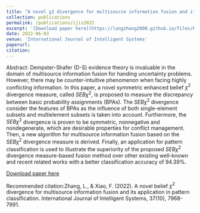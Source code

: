 ```yaml
---
title: "A novel χ2 divergence for multisource information fusion and its application in pattern classification"
collection: publications
permalink: /publications/ijis2022
excerpt: '[Download paper here](https://langzhang2000.github.io/files/Published_paper-Int_J_of_Intelligent_Sys_2022_Zhang.pdf)'
date: 2022-06-03
venue: 'International Journal of Intelligent Systems'
paperurl: 
citation:
---
```

Abstract: Dempster-Shafer (D-S) evidence theory is invaluable in the domain of multisource information fusion for handing uncertainty problems. However, there may be counter-intuitive phenomenon when facing highly conflicting information. In this paper, a novel symmetric enhanced belief $\chi^2$ divergence measure, called $SEB\chi^2$, is proposed to measure the discrepancy between basic probability assignments (BPAs). The $SEB\chi^2$ divergence consider the features of BPAs as the influence of both single-element subsets and multielement subsets is taken into account. Furthermore, the $SEB\chi^2$ divergence is proven to be symmetric, nonnegative and nondegenerate, which are desirable properties for conflict management. Then, a new algorithm for multisource information fusion based on the $SEB\chi^2$ divergence measure is derived. Finally, an application for pattern classification is used to illustrate the superiority of the proposed $SEB\chi^2$ divergence measure-based fusion method over other existing well-known and recent related works with a better classification accuracy of 94.39%.

[Download paper here](https://langzhang2000.github.io/files/Published_paper-Int_J_of_Intelligent_Sys_2022_Zhang.pdf)

Recommended citation:Zhang, L., & Xiao, F. (2022). A novel belief $\chi^2$ divergence for multisource information fusion and its application in pattern classification. International Journal of Intelligent Systems, 37(10), 7968-7991.
